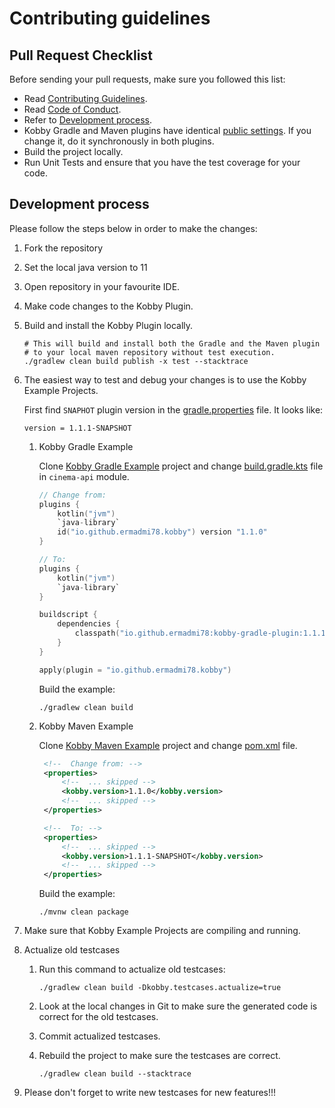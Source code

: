 # Contributing guidelines

## Pull Request Checklist

Before sending your pull requests, make sure you followed this list:

- Read [Contributing Guidelines](CONTRIBUTING.md).
- Read [Code of Conduct](CODE_OF_CONDUCT.md).
- Refer to [Development process](#development-process).
- Kobby Gradle and Maven plugins have
  identical [public settings](https://github.com/ermadmi78/kobby/wiki/Available-Gradle-Plugin-Settings). If you change
  it, do it synchronously in both plugins.
- Build the project locally.
- Run Unit Tests and ensure that you have the test coverage for your code.

## Development process

Please follow the steps below in order to make the changes:

1. Fork the repository
1. Set the local java version to 11
1. Open repository in your favourite IDE.
1. Make code changes to the Kobby Plugin.
1. Build and install the Kobby Plugin locally.

   ```shell script
   # This will build and install both the Gradle and the Maven plugin 
   # to your local maven repository without test execution.
   ./gradlew clean build publish -x test --stacktrace
   ```

1. The easiest way to test and debug your changes is to use the Kobby Example Projects.

   First find `SNAPHOT` plugin version in
   the [gradle.properties](https://github.com/ermadmi78/kobby/blob/main/gradle.properties) file. It looks like:

   ```properties
   version = 1.1.1-SNAPSHOT
   ```

    1. Kobby Gradle Example

       Clone [Kobby Gradle Example](https://github.com/ermadmi78/kobby-gradle-example) project and
       change [build.gradle.kts](https://github.com/ermadmi78/kobby-gradle-example/blob/main/cinema-api/build.gradle.kts)
       file in `cinema-api` module.

       ```kotlin
       // Change from:
       plugins {
           kotlin("jvm")
           `java-library`
           id("io.github.ermadmi78.kobby") version "1.1.0"
       }
       ```

       ```kotlin
       // To:
       plugins {
           kotlin("jvm")
           `java-library`
       }

       buildscript {
           dependencies {
               classpath("io.github.ermadmi78:kobby-gradle-plugin:1.1.1-SNAPSHOT")
           }
       }

       apply(plugin = "io.github.ermadmi78.kobby")       
       ```

       Build the example:

       ```shell script
       ./gradlew clean build
       ```
    1. Kobby Maven Example

       Clone [Kobby Maven Example](https://github.com/ermadmi78/kobby-maven-example) project and
       change [pom.xml](https://github.com/ermadmi78/kobby-maven-example/blob/main/pom.xml) file.

       ```xml
        <!--  Change from: -->
        <properties>
            <!--  ... skipped -->
            <kobby.version>1.1.0</kobby.version>
            <!--  ... skipped -->
        </properties>
       ```

       ```xml
        <!--  To: -->
        <properties>
            <!--  ... skipped -->
            <kobby.version>1.1.1-SNAPSHOT</kobby.version>
            <!--  ... skipped -->
        </properties>
       ```

       Build the example:

       ```shell script
       ./mvnw clean package
       ```

1. Make sure that Kobby Example Projects are compiling and running.
1. Actualize old testcases

    1. Run this command to actualize old testcases:

       ```shell script
       ./gradlew clean build -Dkobby.testcases.actualize=true
       ```

    1. Look at the local changes in Git to make sure the generated code is correct for the old testcases.
    1. Commit actualized testcases.
    1. Rebuild the project to make sure the testcases are correct.

       ```shell script
       ./gradlew clean build --stacktrace
       ```
1. Please don't forget to write new testcases for new features!!!
